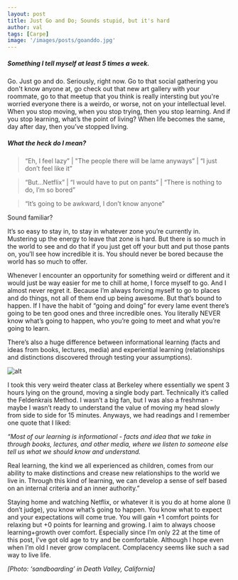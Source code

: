 ```yaml
---
layout: post
title: Just Go and Do; Sounds stupid, but it's hard
author: val
tags: [Carpe]
image: '/images/posts/goanddo.jpg'
---
```


##### Something I tell myself at least 5 times a week.

Go. Just go and do. Seriously, right now. Go to that social gathering you don't know anyone at, go check out that new art gallery with your roommate, go to that meetup that you think is really intersting but you're worried everyone there is a weirdo, or worse, not on your intellectual level.  
When you stop moving, when you stop trying, then you stop learning. And if you stop learning, what’s the point of living? When life becomes the same, day after day, then you’ve stopped living.

##### What the heck do I mean?

 > “Eh, I feel lazy” | "The people there will be lame anyways” | “I just don’t feel like it” 

 > “But…Netflix” | “I would have to put on pants” | “There is nothing to do, I’m so bored” 
 
 > “It’s going to be awkward, I don’t know anyone”

Sound familiar?

It’s so easy to stay in, to stay in whatever zone you’re currently in. Mustering up the energy to leave that zone is hard. But there is so much in the world to see and do that if you just get off your butt and put those pants on, you’ll see how incredible it is. You should never be bored because the world has so much to offer.

Whenever I encounter an opportunity for something weird or different and it would just be way easier for me to chill at home, I force myself to go. And I almost never regret it. Because I’m always forcing myself to go to places and do things, not all of them end up being awesome. But that’s bound to happen. If I have the habit of “going and doing” for every lame event there’s going to be ten good ones and three incredible ones. You literally NEVER know what’s going to happen, who you’re going to meet and what you’re going to learn.

There’s also a huge difference between informational learning (facts and ideas from books, lectures, media) and experiential learning (relationships and distinctions discovered through testing your assumptions).

![alt](https://i.ytimg.com/vi/aF63HHVbpQ8/maxresdefault.jpg)

I took this very weird theater class at Berkeley where essentially we spent 3 hours lying on the ground, moving a single body part. Technically it’s called the Feldenkrais Method. I wasn’t a big fan, but I was also a freshman - maybe I wasn’t ready to understand the value of moving my head slowly from side to side for 15 minutes. Anyways, we had readings and I remember one quote that I liked:

*“Most of our learning is informational - facts and idea that we take in through books, lectures, and other media, where we listen to someone else tell us what we should know and understand.*

Real learning, the kind we all experienced as children, comes from our ability to make distinctions and crease new relationships to the world we live in. Through this kind of learning, we can develop a sense of self based on an internal criteria and an inner authority.”

Staying home and watching Netflix, or whatever it is you do at home alone (I don’t judge), you know what’s going to happen. You know what to expect and your expectations will come true. You will gain +1 comfort points for relaxing but +0 points for learning and growing. I aim to always choose learning+growth over comfort. Especially since I’m only 22 at the time of this post, I’ve got old age to try and be comfortable. Although I hope even when I’m old I never grow complacent. Complacency seems like such a sad way to live life.

*[Photo: ‘sandboarding’ in Death Valley, California]*